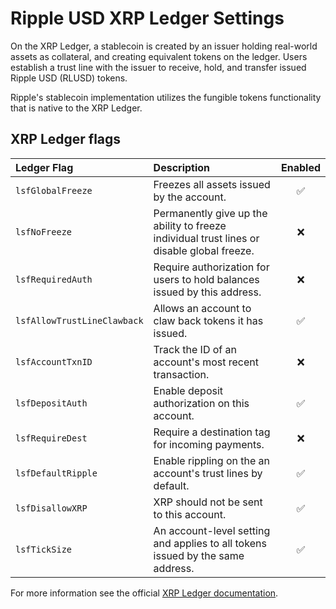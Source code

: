 # Ripple USD XRP Ledger Settings

On the XRP Ledger, a stablecoin is created by an issuer holding real-world assets as collateral, and creating equivalent tokens on the ledger. Users establish a trust line with the issuer to receive, hold, and transfer issued Ripple USD (RLUSD) tokens.

Ripple's stablecoin implementation utilizes the fungible tokens functionality that is native to the XRP Ledger.

## XRP Ledger flags

| Ledger Flag                 | Description                                                                                | Enabled |
| :-------------------------- | :----------------------------------------------------------------------------------------- | :-----: |
| `lsfGlobalFreeze`           | Freezes all assets issued by the account.                                                  |   ✅    |
| `lsfNoFreeze`               | Permanently give up the ability to freeze individual trust lines or disable global freeze. |   ❌    |
| `lsfRequiredAuth`           | Require authorization for users to hold balances issued by this address.                   |   ❌    |
| `lsfAllowTrustLineClawback` | Allows an account to claw back tokens it has issued.                                       |   ✅    |
| `lsfAccountTxnID`           | Track the ID of an account's most recent transaction.                                      |   ❌    |
| `lsfDepositAuth`            | Enable deposit authorization on this account.                                              |   ✅    |
| `lsfRequireDest`            | Require a destination tag for incoming payments.                                           |   ❌    |
| `lsfDefaultRipple`          | Enable rippling on the an account's trust lines by default.                                |   ✅    |
| `lsfDisallowXRP`            | XRP should not be sent to this account.                                                    |   ✅    |
| `lsfTickSize`               | An account-level setting and applies to all tokens issued by the same address.             |   ✅    |

For more information see the official [XRP Ledger documentation](https://xrpl.org/docs/concepts/tokens/fungible-tokens/stablecoins/configuration/).
